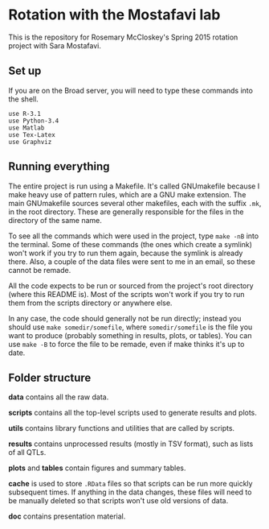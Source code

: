 Rotation with the Mostafavi lab
===============================

This is the repository for Rosemary McCloskey's Spring 2015 rotation project
with Sara Mostafavi.

Set up
------

If you are on the Broad server, you will need to type these commands into the
shell.

    use R-3.1
    use Python-3.4
    use Matlab
    use Tex-Latex
    use Graphviz

Running everything
------------------

The entire project is run using a Makefile. It's called GNUmakefile because I
make heavy use of pattern rules, which are a GNU make extension. The main
GNUmakefile sources several other makefiles, each with the suffix `.mk`, in the
root directory. These are generally responsible for the files in the directory
of the same name.

To see all the commands which were used in the project, type `make -nB` into
the terminal. Some of these commands (the ones which create a symlink) won't
work if you try to run them again, because the symlink is already there. Also,
a couple of the data files were sent to me in an email, so these cannot be
remade.

All the code expects to be run or sourced from the project's root directory
(where this README is). Most of the scripts won't work if you try to run them
from the scripts directory or anywhere else. 

In any case, the code should generally not be run directly; instead you should
use `make somedir/somefile`, where `somedir/somefile` is the file you want to
produce (probably something in results, plots, or tables). You can use `make
-B` to force the file to be remade, even if make thinks it's up to date.

Folder structure
----------------

__data__ contains all the raw data.

__scripts__ contains all the top-level scripts used to generate results and
plots.

__utils__ contains library functions and utilities that are called by scripts.

__results__ contains unprocessed results (mostly in TSV format), such as lists
of all QTLs.

__plots__ and __tables__ contain figures and summary tables.

__cache__ is used to store `.RData` files so that scripts can be run more
quickly subsequent times. If anything in the data changes, these files will
need to be manually deleted so that scripts won't use old versions of data.

__doc__ contains presentation material.
